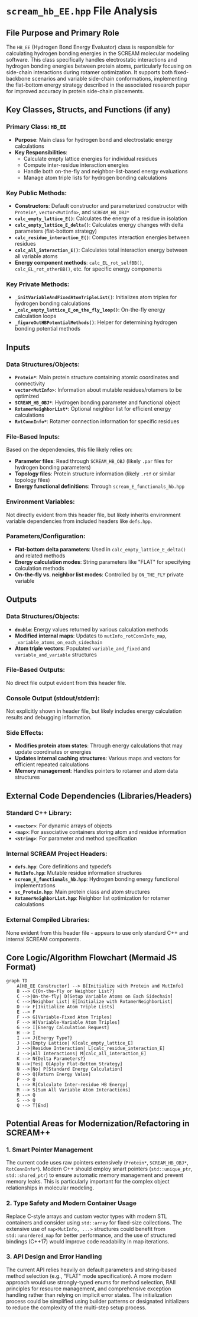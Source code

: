 # `scream_hb_EE.hpp` File Analysis

## File Purpose and Primary Role

The `HB_EE` (Hydrogen Bond Energy Evaluator) class is responsible for calculating hydrogen bonding energies in the SCREAM molecular modeling software. This class specifically handles electrostatic interactions and hydrogen bonding energies between protein atoms, particularly focusing on side-chain interactions during rotamer optimization. It supports both fixed-backbone scenarios and variable side-chain conformations, implementing the flat-bottom energy strategy described in the associated research paper for improved accuracy in protein side-chain placements.

## Key Classes, Structs, and Functions (if any)

### Primary Class: `HB_EE`

- **Purpose**: Main class for hydrogen bond and electrostatic energy calculations
- **Key Responsibilities**:
  - Calculate empty lattice energies for individual residues
  - Compute inter-residue interaction energies
  - Handle both on-the-fly and neighbor-list-based energy evaluations
  - Manage atom triple lists for hydrogen bonding calculations

### Key Public Methods:

- **Constructors**: Default constructor and parameterized constructor with `Protein*`, `vector<MutInfo>`, and `SCREAM_HB_OBJ*`
- **`calc_empty_lattice_E()`**: Calculates the energy of a residue in isolation
- **`calc_empty_lattice_E_delta()`**: Calculates energy changes with delta parameters (flat-bottom strategy)
- **`calc_residue_interaction_E()`**: Computes interaction energies between residues
- **`calc_all_interaction_E()`**: Calculates total interaction energy between all variable atoms
- **Energy component methods**: `calc_EL_rot_selfBB()`, `calc_EL_rot_otherBB()`, etc. for specific energy components

### Key Private Methods:

- **`_initVariableAndFixedAtomTripleList()`**: Initializes atom triples for hydrogen bonding calculations
- **`_calc_empty_lattice_E_on_the_fly_loop()`**: On-the-fly energy calculation loops
- **`_figureOutHBPotentialMethods()`**: Helper for determining hydrogen bonding potential methods

## Inputs

### Data Structures/Objects:

- **`Protein*`**: Main protein structure containing atomic coordinates and connectivity
- **`vector<MutInfo>`**: Information about mutable residues/rotamers to be optimized
- **`SCREAM_HB_OBJ*`**: Hydrogen bonding parameter and functional object
- **`RotamerNeighborList*`**: Optional neighbor list for efficient energy calculations
- **`RotConnInfo*`**: Rotamer connection information for specific residues

### File-Based Inputs:

Based on the dependencies, this file likely relies on:

- **Parameter files**: Read through `SCREAM_HB_OBJ` (likely `.par` files for hydrogen bonding parameters)
- **Topology files**: Protein structure information (likely `.rtf` or similar topology files)
- **Energy functional definitions**: Through `scream_E_functionals_hb.hpp`

### Environment Variables:

Not directly evident from this header file, but likely inherits environment variable dependencies from included headers like `defs.hpp`.

### Parameters/Configuration:

- **Flat-bottom delta parameters**: Used in `calc_empty_lattice_E_delta()` and related methods
- **Energy calculation modes**: String parameters like "FLAT" for specifying calculation methods
- **On-the-fly vs. neighbor list modes**: Controlled by `ON_THE_FLY` private variable

## Outputs

### Data Structures/Objects:

- **`double`**: Energy values returned by various calculation methods
- **Modified internal maps**: Updates to `mutInfo_rotConnInfo_map`, `_variable_atoms_on_each_sidechain`
- **Atom triple vectors**: Populated `variable_and_fixed` and `variable_and_variable` structures

### File-Based Outputs:

No direct file output evident from this header file.

### Console Output (stdout/stderr):

Not explicitly shown in header file, but likely includes energy calculation results and debugging information.

### Side Effects:

- **Modifies protein atom states**: Through energy calculations that may update coordinates or energies
- **Updates internal caching structures**: Various maps and vectors for efficient repeated calculations
- **Memory management**: Handles pointers to rotamer and atom data structures

## External Code Dependencies (Libraries/Headers)

### Standard C++ Library:

- **`<vector>`**: For dynamic arrays of objects
- **`<map>`**: For associative containers storing atom and residue information
- **`<string>`**: For parameter and method specification

### Internal SCREAM Project Headers:

- **`defs.hpp`**: Core definitions and typedefs
- **`MutInfo.hpp`**: Mutable residue information structures
- **`scream_E_functionals_hb.hpp`**: Hydrogen bonding energy functional implementations
- **`sc_Protein.hpp`**: Main protein class and atom structures
- **`RotamerNeighborList.hpp`**: Neighbor list optimization for rotamer calculations

### External Compiled Libraries:

None evident from this header file - appears to use only standard C++ and internal SCREAM components.

## Core Logic/Algorithm Flowchart (Mermaid JS Format)

```mermaid
graph TD
    A[HB_EE Constructor] --> B[Initialize with Protein and MutInfo]
    B --> C{On-the-fly or Neighbor List?}
    C -->|On-the-fly| D[Setup Variable Atoms on Each Sidechain]
    C -->|Neighbor List| E[Initialize with RotamerNeighborList]
    D --> F[Initialize Atom Triple Lists]
    E --> F
    F --> G[Variable-Fixed Atom Triples]
    F --> H[Variable-Variable Atom Triples]
    G --> I[Energy Calculation Request]
    H --> I
    I --> J{Energy Type?}
    J -->|Empty Lattice| K[calc_empty_lattice_E]
    J -->|Residue Interaction| L[calc_residue_interaction_E]
    J -->|All Interactions| M[calc_all_interaction_E]
    K --> N{Delta Parameters?}
    N -->|Yes| O[Apply Flat-Bottom Strategy]
    N -->|No| P[Standard Energy Calculation]
    O --> Q[Return Energy Value]
    P --> Q
    L --> R[Calculate Inter-residue HB Energy]
    M --> S[Sum All Variable Atom Interactions]
    R --> Q
    S --> Q
    Q --> T[End]
```

## Potential Areas for Modernization/Refactoring in SCREAM++

### 1. **Smart Pointer Management**

The current code uses raw pointers extensively (`Protein*`, `SCREAM_HB_OBJ*`, `RotConnInfo*`). Modern C++ should employ smart pointers (`std::unique_ptr`, `std::shared_ptr`) to ensure automatic memory management and prevent memory leaks. This is particularly important for the complex object relationships in molecular modeling.

### 2. **Type Safety and Modern Container Usage**

Replace C-style arrays and custom vector types with modern STL containers and consider using `std::array` for fixed-size collections. The extensive use of `map<MutInfo, ...>` structures could benefit from `std::unordered_map` for better performance, and the use of structured bindings (C++17) would improve code readability in map iterations.

### 3. **API Design and Error Handling**

The current API relies heavily on default parameters and string-based method selection (e.g., "FLAT" mode specification). A more modern approach would use strongly-typed enums for method selection, RAII principles for resource management, and comprehensive exception handling rather than relying on implicit error states. The initialization process could be simplified using builder patterns or designated initializers to reduce the complexity of the multi-step setup process.

